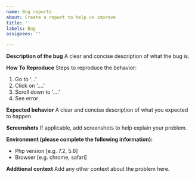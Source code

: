 ```yaml
---
name: Bug reports
about: Create a report to help us improve
title: ''
labels: Bug
assignees: ''

---
```


**Description of the bug**
A clear and concise description of what the bug is.

**How To Reproduce**
Steps to reproduce the behavior:
1. Go to '...'
2. Click on '....'
3. Scroll down to '....'
4. See error

**Expected behavior**
A clear and concise description of what you expected to happen.

**Screenshots**
If applicable, add screenshots to help explain your problem.

**Environment (please complete the following information):**
- Php version [e.g. 7.2, 5.6]
- Browser [e.g. chrome, safari]

**Additional context**
Add any other context about the problem here.
